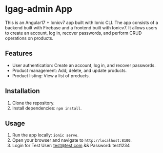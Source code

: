 # Igag-admin App

This is an Angular17 + Ionicv7 app built with Ionic CLI. The app consists of a backend built with Firebase and a frontend built with Ionicv7. It allows users to create an account, log in, recover passwords, and perform CRUD operations on products.

## Features

- User authentication: Create an account, log in, and recover passwords.
- Product management: Add, delete, and update products.
- Product listing: View a list of products.

## Installation

1. Clone the repository.
2. Install dependencies: `npm install`.

## Usage

1. Run the app locally: `ionic serve`.
2. Open your browser and navigate to `http://localhost:8100`.
3. Login for Test User: test@test.com && Password: test1234
